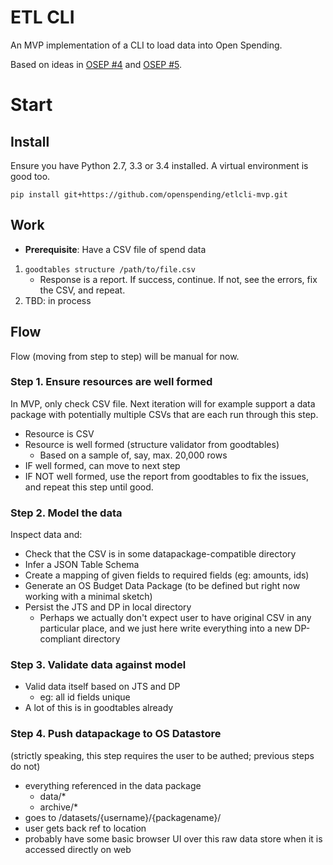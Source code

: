 # ETL CLI

An MVP implementation of a CLI to load data into Open Spending.

Based on ideas in [OSEP #4](http://labs.openspending.org/osep/04-openspending-data-package.html) and
[OSEP #5](http://labs.openspending.org/osep/05-etl-workflow.html).


# Start

## Install

Ensure you have Python 2.7, 3.3 or 3.4 installed. A virtual environment is good too.

```
pip install git+https://github.com/openspending/etlcli-mvp.git
```

## Work

* **Prerequisite**: Have a CSV file of spend data

1. `goodtables structure /path/to/file.csv`
    * Response is a report. If success, continue. If not, see the errors, fix the CSV, and repeat.
2. TBD: in process


## Flow

Flow (moving from step to step) will be manual for now.

### Step 1. Ensure resources are well formed

In MVP, only check CSV file. Next iteration will for example support a
data package with potentially multiple CSVs that are each run through this step.

* Resource is CSV
* Resource is well formed (structure validator from goodtables)
    * Based on a sample of, say, max. 20,000 rows
* IF well formed, can move to next step
* IF NOT well formed, use the report from goodtables to fix the issues, and repeat this step until good.

### Step 2. Model the data

Inspect data and:

* Check that the CSV is in some datapackage-compatible directory
* Infer a JSON Table Schema
* Create a mapping of given fields to required fields (eg: amounts, ids)
* Generate an OS Budget Data Package (to be defined but right now working with a minimal sketch)
* Persist the JTS and DP in local directory
    * Perhaps we actually don't expect user to have original CSV in any particular place, and we just here write everything into a new DP-compliant directory

### Step 3. Validate data against model

* Valid data itself based on JTS and DP
    * eg: all id fields unique
* A lot of this is in goodtables already

### Step 4. Push datapackage to OS Datastore

(strictly speaking, this step requires the user to be authed; previous steps do not)

* everything referenced in the data package
    * data/*
    * archive/*
* goes to /datasets/{username}/{packagename}/
* user gets back ref to location
* probably have some basic browser UI over this raw data store when it is accessed directly on web
